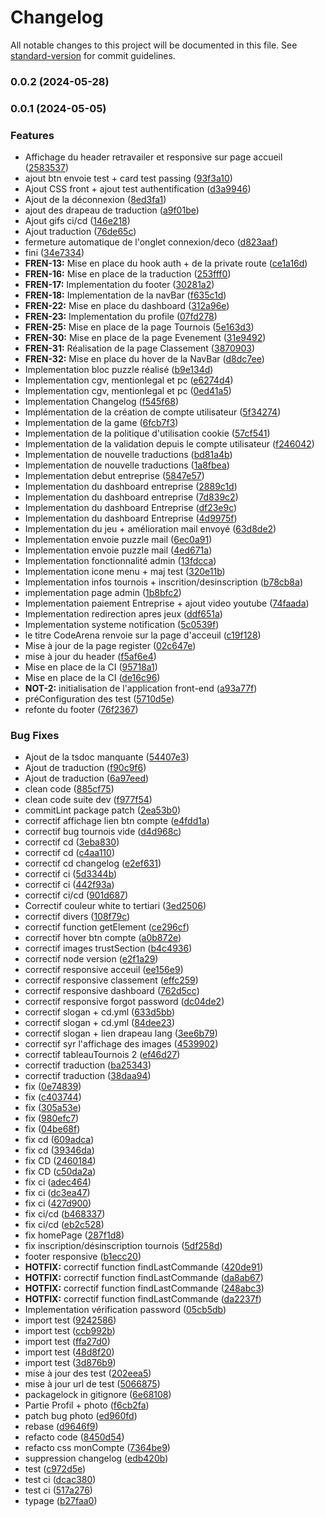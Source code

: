 # Changelog

All notable changes to this project will be documented in this file. See [standard-version](https://github.com/conventional-changelog/standard-version) for commit guidelines.

### 0.0.2 (2024-05-28)

### 0.0.1 (2024-05-05)


### Features

* Affichage du header retravailer et responsive sur page accueil ([2583537](https://github.com/codeArena-fr/front-app/commit/25835370e2b2a29a7081e6da4f06c69112b24d44))
* ajout btn envoie test + card test passing ([93f3a10](https://github.com/codeArena-fr/front-app/commit/93f3a10e3cf505aa9f14faab45ef539e5e43e133))
* Ajout CSS front + ajout test authentification ([d3a9946](https://github.com/codeArena-fr/front-app/commit/d3a9946d796c167acf4b7542f04883fdc15bdf9b))
* Ajout de la déconnexion ([8ed3fa1](https://github.com/codeArena-fr/front-app/commit/8ed3fa14b56f15c3742e1bb3d922a58ae969b965))
* ajout des drapeau de traduction ([a9f01be](https://github.com/codeArena-fr/front-app/commit/a9f01be44fee619f9a0410b994c6c4e01760ed87))
* Ajout gifs ci/cd ([146e218](https://github.com/codeArena-fr/front-app/commit/146e218ca428be1b3362c00d24cf97eefe12f189))
* Ajout traduction ([76de65c](https://github.com/codeArena-fr/front-app/commit/76de65c1f609a6fb868bb46dd08587a286e2533e))
* fermeture automatique de l'onglet connexion/deco ([d823aaf](https://github.com/codeArena-fr/front-app/commit/d823aaf024ee6fa1b2ff47287fce9ff53985a342))
* fini ([34e7334](https://github.com/codeArena-fr/front-app/commit/34e7334659f4a3f15d9e6de3f113fb3648c220e2))
* **FREN-13:** Mise en place du hook auth + de la private route ([ce1a16d](https://github.com/codeArena-fr/front-app/commit/ce1a16d86b022469359b16291536b5436065940a))
* **FREN-16:** Mise en place de la traduction ([253fff0](https://github.com/codeArena-fr/front-app/commit/253fff032fd43042f188115b491328e321060d76))
* **FREN-17:** Implementation du footer ([30281a2](https://github.com/codeArena-fr/front-app/commit/30281a24182d1d9a510191c5442ef3ef03d21f9e))
* **FREN-18:** Implementation de la navBar ([f635c1d](https://github.com/codeArena-fr/front-app/commit/f635c1d00b219aeca1655c832c9fdbba15f360c3))
* **FREN-22:** Mise en place du dashboard ([312a96e](https://github.com/codeArena-fr/front-app/commit/312a96e67cb4682a86a98cbf876f28c9fe3b8506))
* **FREN-23:** Implementation du profile ([07fd278](https://github.com/codeArena-fr/front-app/commit/07fd27862009b48a937afb7f7fb5dbd7c6f2f7fb))
* **FREN-25:** Mise en place de la page Tournois ([5e163d3](https://github.com/codeArena-fr/front-app/commit/5e163d3a230985280c2eee3b38a31e13b72ff213))
* **FREN-30:** Mise en place de la page Evenement ([31e9492](https://github.com/codeArena-fr/front-app/commit/31e9492e033e8938d2baff23e221261dbc1a0be6))
* **FREN-31:** Réalisation de la page Classement ([3870903](https://github.com/codeArena-fr/front-app/commit/38709036d95cefc53ddf191cbf797bb1d12f6d8c))
* **FREN-32:** Mise en place du hover de la NavBar ([d8dc7ee](https://github.com/codeArena-fr/front-app/commit/d8dc7ee922f5f06bff422737a147a77d0f081e94))
* Implementation bloc puzzle réalisé ([b9e134d](https://github.com/codeArena-fr/front-app/commit/b9e134da81093c23131794b7ad515b72d4b22849))
* Implementation cgv, mentionlegal et pc ([e6274d4](https://github.com/codeArena-fr/front-app/commit/e6274d495d46bcde369bf98bfd87d7912ef0e58d))
* Implementation cgv, mentionlegal et pc ([0ed41a5](https://github.com/codeArena-fr/front-app/commit/0ed41a5b7f48463a2cd8e07108fcda2022db1a12))
* Implementation Changelog ([f545f68](https://github.com/codeArena-fr/front-app/commit/f545f68176b5ec4320813c7cb42cf897774084ff))
* Implémentation de la création de compte utilisateur ([5f34274](https://github.com/codeArena-fr/front-app/commit/5f342748a5c6ca18045752e098bffcaffd22695b))
* Implementation de la game ([6fcb7f3](https://github.com/codeArena-fr/front-app/commit/6fcb7f39ef04d1394e94f60a4761c15d226904bd))
* Implementation de la politique d'utilisation cookie ([57cf541](https://github.com/codeArena-fr/front-app/commit/57cf541f573608e5ae28a41e4e247df738f6d6f2))
* Implementation de la validation depuis le compte utilisateur ([f246042](https://github.com/codeArena-fr/front-app/commit/f2460423c2d98258daf90e72c48fe8089bcd0e53))
* Implementation de nouvelle traductions ([bd81a4b](https://github.com/codeArena-fr/front-app/commit/bd81a4b8c53f8d8ff949570af6c71c0da11204d8))
* Implementation de nouvelle traductions ([1a8fbea](https://github.com/codeArena-fr/front-app/commit/1a8fbeaa7a3c2d8838da1016a71623b6846777f4))
* Implementation debut entreprise ([5847e57](https://github.com/codeArena-fr/front-app/commit/5847e57275d49a6e0e4f43f340d9c4b61d5b265b))
* Implementation du dashboard entreprise ([2889c1d](https://github.com/codeArena-fr/front-app/commit/2889c1d873b203fd8dfd540467227b1aa8b9f790))
* Implementation du dashboard entreprise ([7d839c2](https://github.com/codeArena-fr/front-app/commit/7d839c229fe635d0e95e6a62b7aed9167f8838e2))
* Implementation du dashboard Entreprise ([df23e9c](https://github.com/codeArena-fr/front-app/commit/df23e9cdd0e6c8502705558ea0b517696f321456))
* Implementation du dashboard Entreprise ([4d9975f](https://github.com/codeArena-fr/front-app/commit/4d9975f24facf51e377b15b556ab87907acdaeac))
* Implementation du jeu + amélioration mail envoyé ([63d8de2](https://github.com/codeArena-fr/front-app/commit/63d8de2efb0d488e9c7ccc2c97b560e41b261943))
* Implementation envoie puzzle mail ([6ec0a91](https://github.com/codeArena-fr/front-app/commit/6ec0a91839976f30288763624c31b4c2a0fc26e4))
* Implementation envoie puzzle mail ([4ed671a](https://github.com/codeArena-fr/front-app/commit/4ed671a840398f7a0f9b186030bfb6c81b50642e))
* Implementation fonctionnalité admin ([13fdcca](https://github.com/codeArena-fr/front-app/commit/13fdccab58f7c65b0cc6383d41212d6ce5417318))
* Implementation icone menu + maj test ([320e11b](https://github.com/codeArena-fr/front-app/commit/320e11b77e42cb0242419acc0900c0df3e61cafb))
* Implementation infos tournois + inscrition/desinscription ([b78cb8a](https://github.com/codeArena-fr/front-app/commit/b78cb8afe10e29277295339e6de4e9212ae767e5))
* implementation page admin ([1b8bfc2](https://github.com/codeArena-fr/front-app/commit/1b8bfc2b01bca2c5a91152ab2eb793c58ce74e7e))
* Implementation paiement Entreprise + ajout video youtube ([74faada](https://github.com/codeArena-fr/front-app/commit/74faada8eadac341d48134bebf2c6f9aa4f0c6c2))
* Implementation redirection apres jeux ([ddf651a](https://github.com/codeArena-fr/front-app/commit/ddf651aac5423c715fdb93e80b77a1ab9c320c19))
* Implementation systeme notification ([5c0539f](https://github.com/codeArena-fr/front-app/commit/5c0539fb0f5f47a520289deaf5a9e0a0aa9d8e91))
* le titre CodeArena renvoie sur la page d'acceuil ([c19f128](https://github.com/codeArena-fr/front-app/commit/c19f1285d2a8ec268654ba4829745f995c997901))
* Mise à jour de la page register ([02c647e](https://github.com/codeArena-fr/front-app/commit/02c647eb7ed557f617215a5f1bb4089511e122a2))
* mise à jour du header ([f5af6e4](https://github.com/codeArena-fr/front-app/commit/f5af6e4317522ed4d880aab0215dd6d854792361))
* Mise en place de la CI ([95718a1](https://github.com/codeArena-fr/front-app/commit/95718a130538dcc1c99d97ff6adf82b4734ad4b3))
* Mise en place de la CI ([de16c96](https://github.com/codeArena-fr/front-app/commit/de16c96d479970176986f3d041394ba6fffd2b75))
* **NOT-2:** initialisation de l'application front-end ([a93a77f](https://github.com/codeArena-fr/front-app/commit/a93a77f3c7f04030d84861bfed5e3bc3562383fc))
* préConfiguration des test ([5710d5e](https://github.com/codeArena-fr/front-app/commit/5710d5e6060e4cab5ee8dc077a923523945a98b8))
* refonte du footer ([76f2367](https://github.com/codeArena-fr/front-app/commit/76f236736fc69dcc8163b3d7fc36223e1bb3f2a1))


### Bug Fixes

* Ajout de la tsdoc manquante ([54407e3](https://github.com/codeArena-fr/front-app/commit/54407e3d59233beb027564c2144851a1d8a0fb34))
* Ajout de traduction ([f90c9f6](https://github.com/codeArena-fr/front-app/commit/f90c9f69b3ca8b814f2a3483e9cb7a56b4d978f7))
* Ajout de traduction ([6a97eed](https://github.com/codeArena-fr/front-app/commit/6a97eed564bd26f7f77c00fbb97d4c6bde7df4c9))
* clean code ([885cf75](https://github.com/codeArena-fr/front-app/commit/885cf755d44d768914ebd08349f29abfe5ea9bbb))
* clean code suite dev ([f977f54](https://github.com/codeArena-fr/front-app/commit/f977f54ed2ce3176ab65d71e760bd3d499922810))
* commitLint package patch ([2ea53b0](https://github.com/codeArena-fr/front-app/commit/2ea53b08637f6e2995ea0fcb0a04493d14608af0))
* correctif affichage lien btn compte ([e4fdd1a](https://github.com/codeArena-fr/front-app/commit/e4fdd1a52702bdcc672a8524f11247c0e1234c90))
* correctif bug tournois vide ([d4d968c](https://github.com/codeArena-fr/front-app/commit/d4d968c7c8b7ef939fb0b3efda7588e1877262d5))
* correctif cd ([3eba830](https://github.com/codeArena-fr/front-app/commit/3eba830f160f1b0dec06551b73a95188c5a69aaa))
* correctif cd ([c4aa110](https://github.com/codeArena-fr/front-app/commit/c4aa110db5b801cc23f42316e0e16a686e8d9e79))
* correctif cd changelog ([e2ef631](https://github.com/codeArena-fr/front-app/commit/e2ef631326494c3a2f2e9688ba74e53d88731caa))
* correctif ci ([5d3344b](https://github.com/codeArena-fr/front-app/commit/5d3344b367941ef782af67437796f3cc46e9af27))
* correctif ci ([442f93a](https://github.com/codeArena-fr/front-app/commit/442f93ae09a305b22b7927298d02f24baa2ec430))
* correctif ci/cd ([901d687](https://github.com/codeArena-fr/front-app/commit/901d687e94c4c158d33ac6b9bfd85ec83f311004))
* Correctif couleur white to tertiari ([3ed2506](https://github.com/codeArena-fr/front-app/commit/3ed2506cc4d963cd9fd389764c0311514b088c3a))
* correctif divers ([108f79c](https://github.com/codeArena-fr/front-app/commit/108f79c76f07437026fa2f2cc324431c1c7ff8d8))
* correctif function getElement ([ce296cf](https://github.com/codeArena-fr/front-app/commit/ce296cf29394d35a624b8ad328f80c5736cc12ff))
* correctif hover btn compte ([a0b872e](https://github.com/codeArena-fr/front-app/commit/a0b872e204047d9c8a42e1ffdaa28a072ca03404))
* correctif images trustSection ([b4c4936](https://github.com/codeArena-fr/front-app/commit/b4c4936cca43431a321f025f62946f70d02e6680))
* correctif node version ([e2f1a29](https://github.com/codeArena-fr/front-app/commit/e2f1a2916f0dbfe4573dbb01fa7e8755c8136264))
* correctif responsive acceuil ([ee156e9](https://github.com/codeArena-fr/front-app/commit/ee156e94aa90dce92e5cfbc4e90bd97098cd0713))
* correctif responsive classement ([effc259](https://github.com/codeArena-fr/front-app/commit/effc2593e4361cdedb0013eaa20f4e59d4387830))
* correctif responsive dashboard ([762d5cc](https://github.com/codeArena-fr/front-app/commit/762d5cc988a7026e9b22247db2f093f6edc1a9b3))
* correctif responsive forgot password ([dc04de2](https://github.com/codeArena-fr/front-app/commit/dc04de298df6b7a1312599b36dbbb9f98e889fd2))
* correctif slogan + cd.yml ([633d5bb](https://github.com/codeArena-fr/front-app/commit/633d5bb01095341cca97a6f59f3907d96dc60dbc))
* correctif slogan + cd.yml ([84dee23](https://github.com/codeArena-fr/front-app/commit/84dee23d40d7a7fc4fc75df10f438a07df97bb34))
* correctif slogan + lien drapeau lang ([3ee6b79](https://github.com/codeArena-fr/front-app/commit/3ee6b79ea7489c291b0c0c49ea49c5850f4f3d85))
* correctif syr l'affichage des images ([4539902](https://github.com/codeArena-fr/front-app/commit/45399023fd8d56960aec01c1432fcd15659256e9))
* correctif tableauTournois 2 ([ef46d27](https://github.com/codeArena-fr/front-app/commit/ef46d278df4dd47409193b439573994c40b5b4f1))
* correctif traduction ([ba25343](https://github.com/codeArena-fr/front-app/commit/ba2534309464ec9ebb38683d2e910f065aa94c05))
* correctif traduction ([38daa94](https://github.com/codeArena-fr/front-app/commit/38daa9426c2d61a441e668eadfc287f3d05a488a))
* fix ([0e74839](https://github.com/codeArena-fr/front-app/commit/0e74839b8445d0e70acda983d04ca3247ecc676b))
* fix ([c403744](https://github.com/codeArena-fr/front-app/commit/c40374415f6eeb8e3c5423444d1bdc152975b9c2))
* fix ([305a53e](https://github.com/codeArena-fr/front-app/commit/305a53e22bb366a460de26bf76eb43b8416d466f))
* fix ([980efc7](https://github.com/codeArena-fr/front-app/commit/980efc75ddd3523ea0f6a83e2c31088052984a6f))
* fix ([04be68f](https://github.com/codeArena-fr/front-app/commit/04be68f3552b15cbc34fb2df8771d13acf43bd49))
* fix cd ([609adca](https://github.com/codeArena-fr/front-app/commit/609adca1180d0ee80ecf126c71f29e40db3a9aaf))
* fix cd ([39346da](https://github.com/codeArena-fr/front-app/commit/39346da4abfd9c56c57391aac5311a66aa71bf8c))
* fix CD ([2460184](https://github.com/codeArena-fr/front-app/commit/24601848e4bc525986845b402c2ea200da0ba592))
* fix CD ([c50da2a](https://github.com/codeArena-fr/front-app/commit/c50da2ab6cfa456a1d36d557dcda3e09e2c941ef))
* fix ci ([adec464](https://github.com/codeArena-fr/front-app/commit/adec464346d35c4716a9d677bb406d141c3b107a))
* fix ci ([dc3ea47](https://github.com/codeArena-fr/front-app/commit/dc3ea477ef81b9eef52a501fe61b4b8579d64ee1))
* fix ci ([427d900](https://github.com/codeArena-fr/front-app/commit/427d9008c8ccc1236312f14dd58748fd090a793f))
* fix ci/cd ([b468337](https://github.com/codeArena-fr/front-app/commit/b46833767b03826ad417914c7323189cc53a6628))
* fix ci/cd ([eb2c528](https://github.com/codeArena-fr/front-app/commit/eb2c52894d6bc297e8838fea66821fc87df6ce0f))
* fix homePage ([287f1d8](https://github.com/codeArena-fr/front-app/commit/287f1d8fbe04d7fc336a47106c7f91f1f79af3d9))
* fix inscription/désinscription tournois ([5df258d](https://github.com/codeArena-fr/front-app/commit/5df258d1f74aed9aab5c34b44df5027e43c681aa))
* footer responsive ([b1ecc20](https://github.com/codeArena-fr/front-app/commit/b1ecc20a1ef942419bb279e64d76b23208815860))
* **HOTFIX:** correctif function findLastCommande ([420de91](https://github.com/codeArena-fr/front-app/commit/420de917d3cbbc266ddf17772f6f6c24940c350d))
* **HOTFIX:** correctif function findLastCommande ([da8ab67](https://github.com/codeArena-fr/front-app/commit/da8ab6758cbcce3e95bb8daddb73b1d14aa02c06))
* **HOTFIX:** correctif function findLastCommande ([248abc3](https://github.com/codeArena-fr/front-app/commit/248abc39e4eec339689234c42516c407c46ccc7f))
* **HOTFIX:** correctif function findLastCommande ([da2237f](https://github.com/codeArena-fr/front-app/commit/da2237f3052a773046935aef70c4ba4d011af53c))
* Implementation vérification password ([05cb5db](https://github.com/codeArena-fr/front-app/commit/05cb5db32de0dc5d6467b4a8375a5edc7deae958))
* import test ([9242586](https://github.com/codeArena-fr/front-app/commit/9242586f830fb06bd9cf94ca5851edd11ae6a2c4))
* import test ([ccb992b](https://github.com/codeArena-fr/front-app/commit/ccb992b92c785f367433d857421d521df9a6e2dc))
* import test ([ffa27d0](https://github.com/codeArena-fr/front-app/commit/ffa27d0eb8d3160b94a26e463064299754a1d24f))
* import test ([48d8f20](https://github.com/codeArena-fr/front-app/commit/48d8f20d7aed4265f40ab7eb4479ae9a2b174d34))
* import test ([3d876b9](https://github.com/codeArena-fr/front-app/commit/3d876b9960330abeddf4f6d7b496804c4b6d3b42))
* mise à jour des test ([202eea5](https://github.com/codeArena-fr/front-app/commit/202eea547db10f97a21279a42bc57a2792a53dd8))
* mise à jour url de test ([5066875](https://github.com/codeArena-fr/front-app/commit/50668751bb36c034197d9a66d45b75ab6cadf92b))
* packagelock in gitignore ([6e68108](https://github.com/codeArena-fr/front-app/commit/6e68108238d23c435ed2460c0cf70a0e8850a905))
* Partie Profil + photo ([f6cb2fa](https://github.com/codeArena-fr/front-app/commit/f6cb2faf165df2ea32085274ced23d17fd199f11))
* patch bug photo ([ed960fd](https://github.com/codeArena-fr/front-app/commit/ed960fd6c1e9421dccc6013fe30563b20ab655f3))
* rebase ([d9646f9](https://github.com/codeArena-fr/front-app/commit/d9646f9ea947a367bb5e86d9f502142c215de95a))
* refacto code ([8450d54](https://github.com/codeArena-fr/front-app/commit/8450d545f20373b1a8a7516ad0e3651e64dc61ec))
* refacto css monCompte ([7364be9](https://github.com/codeArena-fr/front-app/commit/7364be95b598e5616295db455418dbf2fda50182))
* suppression changelog ([edb420b](https://github.com/codeArena-fr/front-app/commit/edb420ba66cb04899208b2b49bea418bd79b45b8))
* test ([c972d5e](https://github.com/codeArena-fr/front-app/commit/c972d5ea19cd0346498523de6674ebe7645e4800))
* test ci ([dcac380](https://github.com/codeArena-fr/front-app/commit/dcac380e78a44a7eda9386dafa04bdc1322c60e5))
* test ci ([517a276](https://github.com/codeArena-fr/front-app/commit/517a276be06fd48a55ce56b6e77b374559877aea))
* typage ([b27faa0](https://github.com/codeArena-fr/front-app/commit/b27faa0c7a401a4e9a9b4e4949482bd195860e40))
